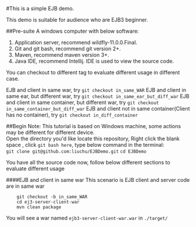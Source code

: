 #This is a simple EJB demo.

This demo is suitable for audience who are EJB3 beginner.

##Pre-suite
A windows computer with below software:
1. Application server, recommend wildfly-11.0.0.Final.
2. Git and git bash, recommend git version 2+.
3. Maven, recommend maven version 3+.
4. Java IDE, recommend Intellij. IDE is used to view the source code. 

You can checkout to different tag to evaluate different usage in different case.

EJB and client in same war, try `git checkout in_same_WAR`
EJB and client in same ear, but different war, try `git checkout in_same_ear_but_diff_war`
EJB and client in same container, but different war, try `git checkout in_same_container_but_diff_war`
EJB and client not in same container(Client has no container), try `git checkout in_diff_container`

##Begin
Note: This tutorial is based on Windows machine, some actions may be different for different device.    
Open the directory you'd like locate this repository,
Right click the blank space , click `git bash here`, type below command in the terminal:  
`git clone git@github.com:liuchu/EJBDemo.git`
`cd EJBDemo`

You have all the source code now, follow below different sections to evaluate different usage  

####EJB and client in same war
This scenario is EJB client and server code are in same war
```
    git checkout -b in_same_WAR 
    cd ej3-server-client-war
    mvn clean package
```
You will see a war named `ejb3-server-client-war.war` in `./target/`



